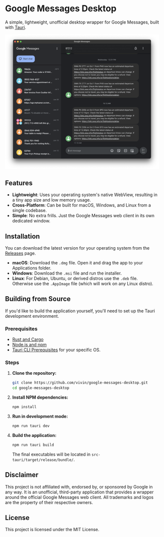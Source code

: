 # Google Messages Desktop

A simple, lightweight, unofficial desktop wrapper for Google Messages, built with [Tauri](https://tauri.app/).

![Screenshot of the Google Messages Desktop app](./assets/screenshot.png)

## Features

* **Lightweight**: Uses your operating system's native WebView, resulting in a tiny app size and low memory usage.
* **Cross-Platform**: Can be built for macOS, Windows, and Linux from a single codebase.
* **Simple**: No extra frills. Just the Google Messages web client in its own dedicated window.

## Installation

You can download the latest version for your operating system from the [Releases](https://github.com/vivin/google-messages-desktop/releases) page.

* **macOS**: Download the `.dmg` file. Open it and drag the app to your Applications folder.
* **Windows**: Download the `.msi` file and run the installer.
* **Linux**: For Debian, Ubuntu, or derived distros use the `.deb` file. Otherwise use the `.AppImage` file (which will work on any Linux distro).

## Building from Source

If you'd like to build the application yourself, you'll need to set up the Tauri development environment.

### Prerequisites

* [Rust and Cargo](https://www.rust-lang.org/tools/install)
* [Node.js and npm](https://nodejs.org/en/)
* [Tauri CLI Prerequisites](https://tauri.app/v1/guides/getting-started/prerequisites) for your specific OS.

### Steps

1.  **Clone the repository:**
    ```bash
    git clone https://github.com/vivin/google-messages-desktop.git
    cd google-messages-desktop
    ```

2.  **Install NPM dependencies:**
    ```bash
    npm install
    ```

3.  **Run in development mode:**
    ```bash
    npm run tauri dev
    ```

4.  **Build the application:**
    ```bash
    npm run tauri build
    ```
    The final executables will be located in `src-tauri/target/release/bundle/`.

## Disclaimer

This project is not affiliated with, endorsed by, or sponsored by Google in any way. It is an unofficial, third-party application that provides a wrapper around the official Google Messages web client. All trademarks and logos are the property of their respective owners.

## License

This project is licensed under the MIT License.
